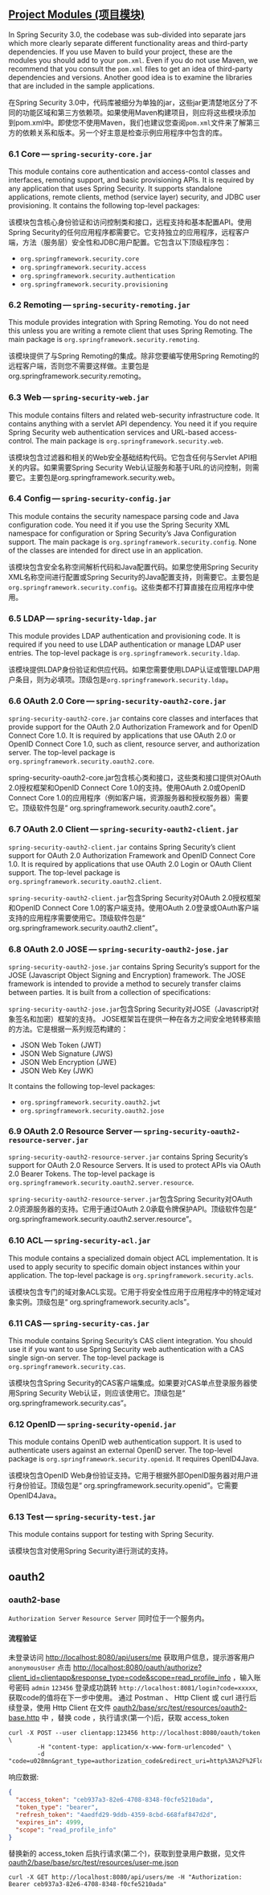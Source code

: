 #


## [Project Modules (项目模块)](https://docs.spring.io/spring-security/site/docs/5.2.1.RELEASE/reference/htmlsingle/#modules)

In Spring Security 3.0, the codebase was sub-divided into separate jars which more clearly separate different functionality areas and third-party dependencies. If you use Maven to build your project, these are the modules you should add to your `pom.xml`. Even if you do not use Maven, we recommend that you consult the `pom.xml` files to get an idea of third-party dependencies and versions. Another good idea is to examine the libraries that are included in the sample applications.

在Spring Security 3.0中，代码库被细分为单独的jar，这些jar更清楚地区分了不同的功能区域和第三方依赖项。如果使用Maven构建项目，则应将这些模块添加到pom.xml中。即使您不使用Maven，我们也建议您查阅`pom.xml`文件来了解第三方的依赖关系和版本。另一个好主意是检查示例应用程序中包含的库。

### 6.1 Core — `spring-security-core.jar`

This module contains core authentication and access-contol classes and interfaces, remoting support, and basic provisioning APIs. It is required by any application that uses Spring Security. It supports standalone applications, remote clients, method (service layer) security, and JDBC user provisioning. It contains the following top-level packages:

该模块包含核心身份验证和访问控制类和接口，远程支持和基本配置API。使用Spring Security的任何应用程序都需要它。它支持独立的应用程序，远程客户端，方法（服务层）安全性和JDBC用户配置。它包含以下顶级程序包：

- `org.springframework.security.core`
- `org.springframework.security.access`
- `org.springframework.security.authentication`
- `org.springframework.security.provisioning`

### 6.2 Remoting — `spring-security-remoting.jar`

This module provides integration with Spring Remoting. You do not need this unless you are writing a remote client that uses Spring Remoting. The main package is `org.springframework.security.remoting`.

该模块提供了与Spring Remoting的集成。除非您要编写使用Spring Remoting的远程客户端，否则您不需要这样做。主要包是org.springframework.security.remoting。

### 6.3 Web — `spring-security-web.jar`

This module contains filters and related web-security infrastructure code. It contains anything with a servlet API dependency. You need it if you require Spring Security web authentication services and URL-based access-control. The main package is `org.springframework.security.web`.

该模块包含过滤器和相关的Web安全基础结构代码。它包含任何与Servlet API相关的内容。如果需要Spring Security Web认证服务和基于URL的访问控制，则需要它。主要包是org.springframework.security.web。

### 6.4 Config — `spring-security-config.jar`

This module contains the security namespace parsing code and Java configuration code. You need it if you use the Spring Security XML namespace for configuration or Spring Security’s Java Configuration support. The main package is `org.springframework.security.config`. None of the classes are intended for direct use in an application.

该模块包含安全名称空间解析代码和Java配置代码。如果您使用Spring Security XML名称空间进行配置或Spring Security的Java配置支持，则需要它。主要包是 `org.springframework.security.config`。这些类都不打算直接在应用程序中使用。

### 6.5 LDAP — `spring-security-ldap.jar`

This module provides LDAP authentication and provisioning code. It is required if you need to use LDAP authentication or manage LDAP user entries. The top-level package is `org.springframework.security.ldap`.

该模块提供LDAP身份验证和供应代码。如果您需要使用LDAP认证或管理LDAP用户条目，则为必填项。顶级包是`org.springframework.security.ldap`。

### 6.6 OAuth 2.0 Core — `spring-security-oauth2-core.jar`

`spring-security-oauth2-core.jar` contains core classes and interfaces that provide support for the OAuth 2.0 Authorization Framework and for OpenID Connect Core 1.0. It is required by applications that use OAuth 2.0 or OpenID Connect Core 1.0, such as client, resource server, and authorization server. The top-level package is `org.springframework.security.oauth2.core`.

spring-security-oauth2-core.jar包含核心类和接口，这些类和接口提供对OAuth 2.0授权框架和OpenID Connect Core 1.0的支持。使用OAuth 2.0或OpenID Connect Core 1.0的应用程序（例如客户端，资源服务器和授权服务器）需要它。顶级软件包是“ org.springframework.security.oauth2.core”。

### 6.7 OAuth 2.0 Client — `spring-security-oauth2-client.jar`

`spring-security-oauth2-client.jar` contains Spring Security’s client support for OAuth 2.0 Authorization Framework and OpenID Connect Core 1.0. It is required by applications that use OAuth 2.0 Login or OAuth Client support. The top-level package is `org.springframework.security.oauth2.client`.

`spring-security-oauth2-client.jar`包含Spring Security对OAuth 2.0授权框架和OpenID Connect Core 1.0的客户端支持。使用OAuth 2.0登录或OAuth客户端支持的应用程序需要使用它。顶级软件包是“ org.springframework.security.oauth2.client”。

### 6.8 OAuth 2.0 JOSE — `spring-security-oauth2-jose.jar`

`spring-security-oauth2-jose.jar` contains Spring Security’s support for the JOSE (Javascript Object Signing and Encryption) framework. The JOSE framework is intended to provide a method to securely transfer claims between parties. It is built from a collection of specifications:

`spring-security-oauth2-jose.jar`包含Spring Security对JOSE（Javascript对象签名和加密）框架的支持。 JOSE框架旨在提供一种在各方之间安全地转移索赔的方法。它是根据一系列规范构建的：

- JSON Web Token (JWT)
- JSON Web Signature (JWS)
- JSON Web Encryption (JWE)
- JSON Web Key (JWK)

It contains the following top-level packages:

- `org.springframework.security.oauth2.jwt`
- `org.springframework.security.oauth2.jose`

### 6.9 OAuth 2.0 Resource Server — `spring-security-oauth2-resource-server.jar`

`spring-security-oauth2-resource-server.jar` contains Spring Security’s support for OAuth 2.0 Resource Servers. It is used to protect APIs via OAuth 2.0 Bearer Tokens. The top-level package is `org.springframework.security.oauth2.server.resource`.

`spring-security-oauth2-resource-server.jar`包含Spring Security对OAuth 2.0资源服务器的支持。它用于通过OAuth 2.0承载令牌保护API。顶级软件包是“ org.springframework.security.oauth2.server.resource”。

### 6.10 ACL — `spring-security-acl.jar`

This module contains a specialized domain object ACL implementation. It is used to apply security to specific domain object instances within your application. The top-level package is `org.springframework.security.acls`.

该模块包含专门的域对象ACL实现。它用于将安全性应用于应用程序中的特定域对象实例。顶级包是“ org.springframework.security.acls”。

### 6.11 CAS — `spring-security-cas.jar`

This module contains Spring Security’s CAS client integration. You should use it if you want to use Spring Security web authentication with a CAS single sign-on server. The top-level package is `org.springframework.security.cas`.

该模块包含Spring Security的CAS客户端集成。如果要对CAS单点登录服务器使用Spring Security Web认证，则应该使用它。顶级包是“ org.springframework.security.cas”。

### 6.12 OpenID — `spring-security-openid.jar`

This module contains OpenID web authentication support. It is used to authenticate users against an external OpenID server. The top-level package is `org.springframework.security.openid`. It requires OpenID4Java.

该模块包含OpenID Web身份验证支持。它用于根据外部OpenID服务器对用户进行身份验证。顶级包是“ org.springframework.security.openid”。它需要OpenID4Java。

### 6.13 Test — `spring-security-test.jar`

This module contains support for testing with Spring Security.

该模块包含对使用Spring Security进行测试的支持。

## oauth2

### oauth2-base

`Authorization Server` `Resource Server` 同时位于一个服务内。

#### 流程验证
未登录访问 [http://localhost:8080/api/users/me](http://localhost:8080/api/users/me) 获取用户信息，提示游客用户 `anonymousUser`
点击 [http://localhost:8080/oauth/authorize?client_id=clientapp&response_type=code&scope=read_profile_info](http://localhost:8080/oauth/authorize?client_id=clientapp&response_type=code&scope=read_profile_info) ，输入账号密码 `admin` `123456` 登录成功跳转 `http://localhost:8081/login?code=xxxxx`, 获取code的值将在下一步中使用。
通过 Postman 、 Http Client 或 curl 进行后续登录，使用 Http Client 在文件 [oauth2/base/src/test/resources/oauth2-base.http](oauth2/base/src/test/resources/oauth2-base.http) 中 ，替换 code ，执行请求(第一个)后，获取 access_token

```shell script
curl -X POST --user clientapp:123456 http://localhost:8080/oauth/token \
        -H "content-type: application/x-www-form-urlencoded" \
        -d "code=u028mn&grant_type=authorization_code&redirect_uri=http%3A%2F%2Flocalhost%3A8081%2Flogin&scope=read_profile_info"
```

响应数据:

```json
{
  "access_token": "ceb937a3-82e6-4708-8348-f0cfe5210ada",
  "token_type": "bearer",
  "refresh_token": "4aedfd29-9ddb-4359-8cbd-668faf847d2d",
  "expires_in": 4999,
  "scope": "read_profile_info"
}
```

替换新的 access_token 后执行请求(第二个)，获取到登录用户数据，见文件 [oauth2/base/base/src/test/resources/user-me.json](oauth2/base/base/src/test/resources/user-me.json)

```shell script
curl -X GET http://localhost:8080/api/users/me -H "Authorization: Bearer ceb937a3-82e6-4708-8348-f0cfe5210ada"
```


